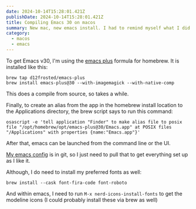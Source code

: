 ```yaml
---
date: 2024-10-14T15:28:01.421Z
publishDate: 2024-10-14T15:28:01.421Z
title: Compiling Emacs 30 on macos
summary: New mac, new emacs install. I had to remind myself what I did last time, so I'm documenting it here in the hopes that next time I won't spend so long on this.
category:
  - macos
  - emacs
---
```


To get Emacs v30, I'm using the [emacs plus](https://github.com/d12frosted/homebrew-emacs-plus) formula for homebrew. It is installed like this:

    brew tap d12frosted/emacs-plus
    brew install emacs-plus@30 --with-imagemagick --with-native-comp

This does a compile from source, so takes a while.

Finally, to create an alias from the app in the homebrew install location to the Applications directory, the brew script says to run this command:

    osascript -e 'tell application "Finder" to make alias file to posix file "/opt/homebrew/opt/emacs-plus@30/Emacs.app" at POSIX files "/Applications" with properties {name:"Emacs.app"}'

After that, emacs can be launched from the command line or the UI.

[My emacs config](https://github.com/gilesp/literate_emacs) is in git, so I just need to pull that to get everything set up as I like it.

Although, I do need to install my preferred fonts as well:

    brew install --cask font-fira-code font-roboto

And within emacs, I need to run `M-x nerd-icons-install-fonts` to get the modeline icons (I could probably install these via brew as well)


